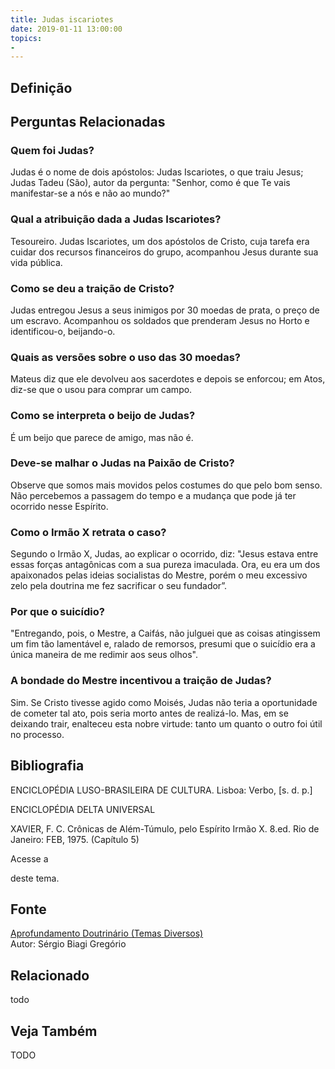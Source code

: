 ```yaml
---
title: Judas iscariotes
date: 2019-01-11 13:00:00
topics: 
- 
---
```


## Definição


## Perguntas Relacionadas

### Quem foi Judas?
Judas é o nome de dois apóstolos: Judas Iscariotes, o que traiu Jesus;
Judas Tadeu (São), autor da pergunta: "Senhor, como é que Te vais
manifestar-se a nós e não ao mundo?"

### Qual a atribuição dada a Judas Iscariotes?
Tesoureiro. Judas Iscariotes, um dos apóstolos de Cristo, cuja tarefa
era cuidar dos recursos financeiros do grupo, acompanhou Jesus durante
sua vida pública.

### Como se deu a traição de Cristo?
Judas entregou Jesus a seus inimigos por 30 moedas de prata, o preço de
um escravo. Acompanhou os soldados que prenderam Jesus no Horto e
identificou-o, beijando-o.

### Quais as versões sobre o uso das 30 moedas?
Mateus diz que ele devolveu aos sacerdotes e depois se enforcou; em
Atos, diz-se que o usou para comprar um campo.

### Como se interpreta o beijo de Judas?
É um beijo que parece de amigo, mas não é.

### Deve-se malhar o Judas na Paixão de Cristo?
Observe que somos mais movidos pelos costumes do que pelo bom senso. Não
percebemos a passagem do tempo e a mudança que pode já ter ocorrido
nesse Espírito.

### Como o Irmão X retrata o caso?
Segundo o Irmão X, Judas, ao explicar o ocorrido, diz: "Jesus estava
entre essas forças antagônicas com a sua pureza imaculada. Ora, eu era
um dos apaixonados pelas ideias socialistas do Mestre, porém o meu
excessivo zelo pela doutrina me fez sacrificar o seu fundador”.

### Por que o suicídio?
"Entregando, pois, o Mestre, a Caifás, não julguei que as coisas
atingissem um fim tão lamentável e, ralado de remorsos, presumi que o
suicídio era a única maneira de me redimir aos seus olhos".

### A bondade do Mestre incentivou a traição de Judas?
Sim. Se Cristo tivesse agido como Moisés, Judas não teria a oportunidade
de cometer tal ato, pois seria morto antes de realizá-lo. Mas, em se
deixando trair, enalteceu esta nobre virtude: tanto um quanto o outro
foi útil no processo.

## Bibliografia

ENCICLOPÉDIA LUSO-BRASILEIRA DE CULTURA. Lisboa: Verbo, \[s. d. p.\]

ENCICLOPÉDIA DELTA UNIVERSAL

XAVIER, F. C. Crônicas de Além-Túmulo, pelo Espírito Irmão X. 8.ed.
Rio de Janeiro: FEB, 1975. (Capítulo 5)

Acesse a

deste tema.

## Fonte
[Aprofundamento Doutrinário (Temas Diversos)](https://sites.google.com/view/aprofundamentodoutrinario/judas-iscariotes)  
Autor: Sérgio Biagi Gregório



## Relacionado
todo

## Veja Também
TODO



